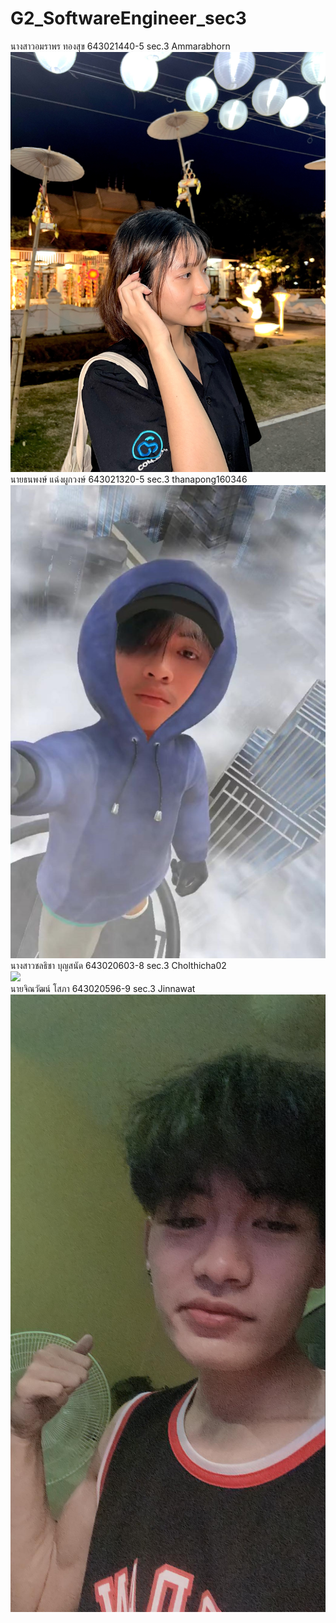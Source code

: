 # G2_SoftwareEngineer_sec3
นางสาวอมราพร ทองสุข 643021440-5 sec.3 Ammarabhorn <br>
<img src="https://github.com/Ammarabhorn/G2_SoftwareEngineer_sec3/blob/main/media/ammarabhorn.jpg"> <br>
นายธนพงษ์ แฉ่งผูกวงษ์ 643021320-5 sec.3 thanapong160346 <br>
<img src="https://github.com/Ammarabhorn/G2_SoftwareEngineer_sec3/blob/main/media/thanapong.jpg"> <br>
นางสาวชลธิชา บุญสนัด 643020603-8 sec.3 Cholthicha02 <br>
<img src="https://github.com/Ammarabhorn/G2_SoftwareEngineer_sec3/blob/main/media/cholthicha.JPG"> <br>
นายจิณวัฒน์ โสภา 643020596-9 sec.3 Jinnawat <br>
<img src="https://github.com/Ammarabhorn/G2_SoftwareEngineer_sec3/blob/main/media/jinnawaz.JPG"> <br>